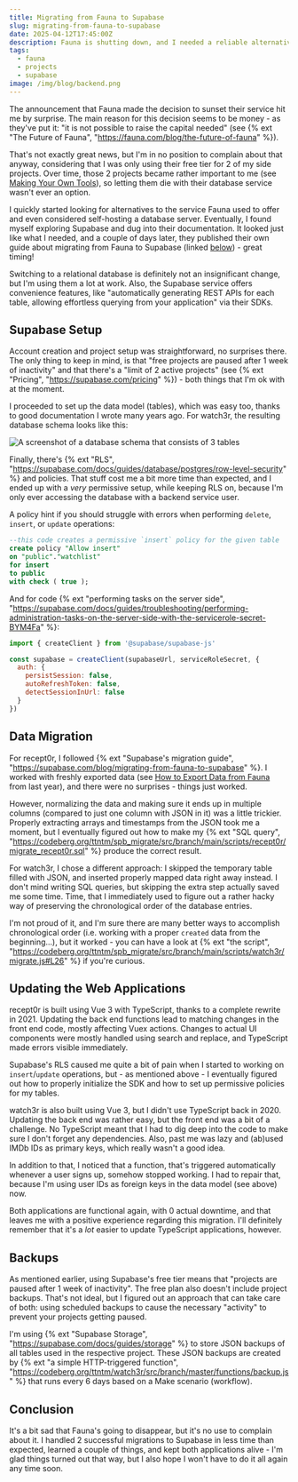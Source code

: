 ```yaml
---
title: Migrating from Fauna to Supabase
slug: migrating-from-fauna-to-supabase
date: 2025-04-12T17:45:00Z
description: Fauna is shutting down, and I needed a reliable alternative to keep 2 web applications alive.
tags:
  - fauna
  - projects
  - supabase
image: /img/blog/backend.png
---
```


The announcement that Fauna made the decision to sunset their service hit me by surprise. The main reason for this decision seems to be money - as they've put it: "it is not possible to raise the capital needed" (see {% ext "The Future of Fauna", "https://fauna.com/blog/the-future-of-fauna" %}).

That's not exactly great news, but I'm in no position to complain about that anyway, considering that I was only using their free tier for 2 of my side projects. Over time, those 2 projects became rather important to me (see [Making Your Own Tools](/blog/making-your-own-tools/)), so letting them die with their database service wasn't ever an option.

I quickly started looking for alternatives to the service Fauna used to offer and even considered self-hosting a database server. Eventually, I found myself exploring Supabase and dug into their documentation. It looked just like what I needed, and a couple of days later, they published their own guide about migrating from Fauna to Supabase (linked [below](#data-migration)) - great timing!

Switching to a relational database is definitely not an insignificant change, but I'm using them a lot at work. Also, the Supabase service offers convenience features, like "automatically generating REST APIs for each table, allowing effortless querying from your application" via their SDKs.

## Supabase Setup

Account creation and project setup was straightforward, no surprises there. The only thing to keep in mind, is that "free projects are paused after 1 week of inactivity" and that there's a "limit of 2 active projects" (see {% ext "Pricing", "https://supabase.com/pricing" %}) - both things that I'm ok with at the moment.

I proceeded to set up the data model (tables), which was easy too, thanks to good documentation I wrote many years ago. For watch3r, the resulting database schema looks like this:

<img src="/static/img/blog/db_schema_watch3r.jpg" class="img-fluid img-center auto-invert" alt="A screenshot of a database schema that consists of 3 tables">

Finally, there's {% ext "RLS", "https://supabase.com/docs/guides/database/postgres/row-level-security" %} and policies. That stuff cost me a bit more time than expected, and I ended up with a _very_ permissive setup, while keeping RLS on, because I'm only ever accessing the database with a backend service user.

A policy hint if you should struggle with errors when performing `delete`, `insert`, or `update` operations:

```sql
--this code creates a permissive `insert` policy for the given table
create policy "Allow insert"
on "public"."watchlist"
for insert
to public
with check ( true );
```

And for code {% ext "performing tasks on the server side", "https://supabase.com/docs/guides/troubleshooting/performing-administration-tasks-on-the-server-side-with-the-servicerole-secret-BYM4Fa" %}:

```js
import { createClient } from '@supabase/supabase-js'

const supabase = createClient(supabaseUrl, serviceRoleSecret, {
  auth: {
    persistSession: false,
    autoRefreshToken: false,
    detectSessionInUrl: false
  }
})
```

## Data Migration

For recept0r, I followed {% ext "Supabase's migration guide", "https://supabase.com/blog/migrating-from-fauna-to-supabase" %}. I worked with freshly exported data (see [How to Export Data from Fauna](/blog/how-to-export-data-from-fauna/) from last year), and there were no surprises - things just worked.

However, normalizing the data and making sure it ends up in multiple columns (compared to just one column with JSON in it) was a little trickier. Properly extracting arrays and timestamps from the JSON took me a moment, but I eventually figured out how to make my {% ext "SQL query", "https://codeberg.org/ttntm/spb_migrate/src/branch/main/scripts/recept0r/migrate_recept0r.sql" %} produce the correct result.

For watch3r, I chose a different approach: I skipped the temporary table filled with JSON, and inserted properly mapped data right away instead. I don't mind writing SQL queries, but skipping the extra step actually saved me some time. Time, that I immediately used to figure out a rather hacky way of preserving the chronological order of the database entries.

I'm not proud of it, and I'm sure there are many better ways to accomplish chronological order (i.e. working with a proper `created` data from the beginning...), but it worked - you can have a look at {% ext "the script", "https://codeberg.org/ttntm/spb_migrate/src/branch/main/scripts/watch3r/migrate.js#L26" %} if you're curious.

## Updating the Web Applications

recept0r is built using Vue 3 with TypeScript, thanks to a complete rewrite in 2021. Updating the back end functions lead to matching changes in the front end code, mostly affecting Vuex actions. Changes to actual UI components were mostly handled using search and replace, and TypeScript made errors visible immediately.

Supabase's RLS caused me quite a bit of pain when I started to working on `insert`/`update` operations, but - as mentioned above - I eventually figured out how to properly initialize the SDK and how to set up permissive policies for my tables.

watch3r is also built using Vue 3, but I didn't use TypeScript back in 2020. Updating the back end was rather easy, but the front end was a bit of a challenge. No TypeScript meant that I had to dig deep into the code to make sure I don't forget any dependencies. Also, past me was lazy and (ab)used IMDb IDs as primary keys, which really wasn't a good idea.

In addition to that, I noticed that a function, that's triggered automatically whenever a user signs up, somehow stopped working. I had to repair that, because I'm using user IDs as foreign keys in the data model (see above) now.

Both applications are functional again, with 0 actual downtime, and that leaves me with a positive experience regarding this migration. I'll definitely remember that it's a _lot_ easier to update TypeScript applications, however.

## Backups

As mentioned earlier, using Supabase's free tier means that "projects are paused after 1 week of inactivity". The free plan also doesn't include project backups.  That's not ideal, but I figured out an approach that can take care of both: using scheduled backups to cause the necessary "activity" to prevent your projects getting paused.

I'm using {% ext "Supabase Storage", "https://supabase.com/docs/guides/storage" %} to store JSON backups of all tables used in the respective project. These JSON backups are created by {% ext "a simple HTTP-triggered function", "https://codeberg.org/ttntm/watch3r/src/branch/master/functions/backup.js" %} that runs every 6 days based on a Make scenario (workflow).

## Conclusion

It's a bit sad that Fauna's going to disappear, but it's no use to complain about it. I handled 2 successful migrations to Supabase in less time than expected, learned a couple of things, and kept both applications alive - I'm glad things turned out that way, but I also hope I won't have to do it all again any time soon.
